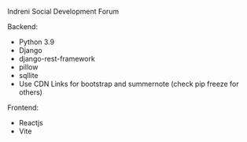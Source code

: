 Indreni Social Development Forum

Backend:
- Python 3.9
- Django
- django-rest-framework
- pillow
- sqllite
- Use CDN Links for bootstrap and summernote (check pip freeze for others)

Frontend:
- Reactjs
- Vite 
